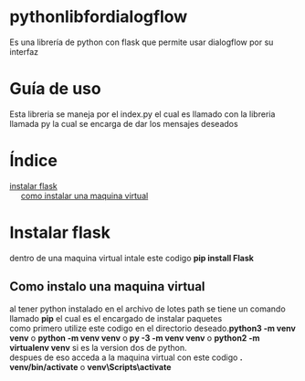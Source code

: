 # pythonlibfordialogflow
Es una librería de python con flask que permite usar dialogflow por su interfaz
<h1>Guía de uso</h1>
Esta libreria se maneja por el index.py el cual es llamado con la libreria llamada py la cual se encarga de dar los mensajes deseados
<h1>Índice</h1>
<a href="#Instalar-flask">instalar flask</a>
<br>
<a style="margin-left:20px;" href="#Como-instalo-una-maquina-virtual">como instalar una maquina virtual</a>
<h1>Instalar flask</h1>
dentro de una maquina virtual intale este codigo
<b>pip install Flask</b>
<h2>Como instalo una maquina virtual</h2>
al tener python instalado en el archivo de lotes path se tiene un comando llamado <b>pip</b> el cual es el encargado de instalar paquetes<br>
como primero utilize este codigo en el directorio deseado.<b>python3 -m venv venv</b> o <b>python -m venv venv</b> o <b>py -3 -m venv venv</b> o <b>python2 -m virtualenv venv</b> si es la version dos de python.<br>
despues de eso acceda a la maquina virtual con este codigo <b>. venv/bin/activate</b> o <b>venv\Scripts\activate</b>
<h1></h1>
